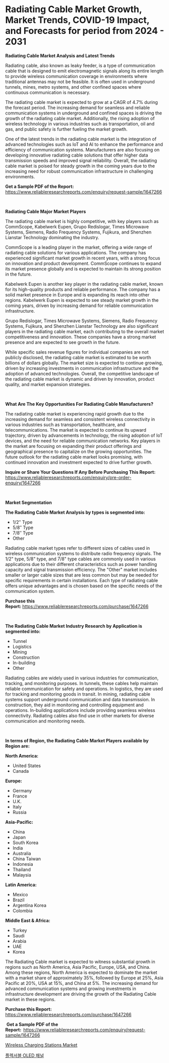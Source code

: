 <p><h1>Radiating Cable Market Growth, Market Trends, COVID-19 Impact, and Forecasts for period from 2024 - 2031</h1></p><p><strong>Radiating Cable Market Analysis and Latest Trends</strong></p>
<p><p>Radiating cable, also known as leaky feeder, is a type of communication cable that is designed to emit electromagnetic signals along its entire length to provide wireless communication coverage in environments where traditional antennas may not be feasible. It is often used in underground tunnels, mines, metro systems, and other confined spaces where continuous communication is necessary.</p><p>The radiating cable market is expected to grow at a CAGR of 4.7% during the forecast period. The increasing demand for seamless and reliable communication systems in underground and confined spaces is driving the growth of the radiating cable market. Additionally, the rising adoption of wireless technology in various industries such as transportation, oil and gas, and public safety is further fueling the market growth.</p><p>One of the latest trends in the radiating cable market is the integration of advanced technologies such as IoT and AI to enhance the performance and efficiency of communication systems. Manufacturers are also focusing on developing innovative radiating cable solutions that offer higher data transmission speeds and improved signal reliability. Overall, the radiating cable market is poised for steady growth in the coming years due to the increasing need for robust communication infrastructure in challenging environments.</p></p>
<p><strong>Get a Sample PDF of the Report:&nbsp;</strong> <a href="https://www.reliableresearchreports.com/enquiry/request-sample/1647266">https://www.reliableresearchreports.com/enquiry/request-sample/1647266</a></p>
<p>&nbsp;</p>
<p><strong>Radiating Cable Major Market Players</strong></p>
<p><p>The radiating cable market is highly competitive, with key players such as CommScope, Kabelwerk Eupen, Grupo Redislogar, Times Microwave Systems, Siemens, Radio Frequency Systems, Fujikura, and Shenzhen Lianstar Technology dominating the industry. </p><p>CommScope is a leading player in the market, offering a wide range of radiating cable solutions for various applications. The company has experienced significant market growth in recent years, with a strong focus on innovation and product development. CommScope continues to expand its market presence globally and is expected to maintain its strong position in the future.</p><p>Kabelwerk Eupen is another key player in the radiating cable market, known for its high-quality products and reliable performance. The company has a solid market presence in Europe and is expanding its reach into other regions. Kabelwerk Eupen is expected to see steady market growth in the coming years, driven by increasing demand for reliable communication infrastructure.</p><p>Grupo Redislogar, Times Microwave Systems, Siemens, Radio Frequency Systems, Fujikura, and Shenzhen Lianstar Technology are also significant players in the radiating cable market, each contributing to the overall market competitiveness and innovation. These companies have a strong market presence and are expected to see growth in the future.</p><p>While specific sales revenue figures for individual companies are not publicly disclosed, the radiating cable market is estimated to be worth billions of dollars globally. The market size is expected to continue growing, driven by increasing investments in communication infrastructure and the adoption of advanced technologies. Overall, the competitive landscape of the radiating cable market is dynamic and driven by innovation, product quality, and market expansion strategies.</p></p>
<p>&nbsp;</p>
<p><strong>What Are The Key Opportunities For Radiating Cable Manufacturers?</strong></p>
<p><p>The radiating cable market is experiencing rapid growth due to the increasing demand for seamless and consistent wireless connectivity in various industries such as transportation, healthcare, and telecommunications. The market is expected to continue its upward trajectory, driven by advancements in technology, the rising adoption of IoT devices, and the need for reliable communication networks. Key players in the market are focusing on expanding their product offerings and geographical presence to capitalize on the growing opportunities. The future outlook for the radiating cable market looks promising, with continued innovation and investment expected to drive further growth.</p></p>
<p><strong>Inquire or Share Your Questions If Any Before Purchasing This Report:</strong> <a href="https://www.reliableresearchreports.com/enquiry/pre-order-enquiry/1647266">https://www.reliableresearchreports.com/enquiry/pre-order-enquiry/1647266</a></p>
<p>&nbsp;</p>
<p><strong>Market Segmentation</strong></p>
<p><strong>The Radiating Cable Market Analysis by types is segmented into:</strong></p>
<p><ul><li>1/2″ Type</li><li>5/8″ Type</li><li>7/8″ Type</li><li>Other</li></ul></p>
<p><p>Radiating cable market types refer to different sizes of cables used in wireless communication systems to distribute radio frequency signals. The 1/2" type, 5/8" type, and 7/8" type cables are commonly used in various applications due to their different characteristics such as power handling capacity and signal transmission efficiency. The "Other" market includes smaller or larger cable sizes that are less common but may be needed for specific requirements in certain installations. Each type of radiating cable offers unique advantages and is chosen based on the specific needs of the communication system.</p></p>
<p><strong>Purchase this Report:&nbsp;</strong><a href="https://www.reliableresearchreports.com/purchase/1647266">https://www.reliableresearchreports.com/purchase/1647266</a></p>
<p>&nbsp;</p>
<p><strong>The Radiating Cable Market Industry Research by Application is segmented into:</strong></p>
<p><ul><li>Tunnel</li><li>Logistics</li><li>Mining</li><li>Construction</li><li>In-building</li><li>Other</li></ul></p>
<p><p>Radiating cables are widely used in various industries for communication, tracking, and monitoring purposes. In tunnels, these cables help maintain reliable communication for safety and operations. In logistics, they are used for tracking and monitoring goods in transit. In mining, radiating cable systems support underground communication and data transmission. In construction, they aid in monitoring and controlling equipment and operations. In-building applications include providing seamless wireless connectivity. Radiating cables also find use in other markets for diverse communication and monitoring needs.</p></p>
<p>&nbsp;</p>
<p><strong>In terms of Region, the Radiating Cable Market Players available by Region are:</strong></p>
<p>
    <p> <strong> North America: </strong>
        <ul>
            <li>United States</li>
            <li>Canada</li>
        </ul>
        </p> 
    <p> <strong> Europe: </strong>
        <ul>
            <li>Germany</li>
            <li>France</li>
            <li>U.K.</li>
            <li>Italy</li>
            <li>Russia</li>
        </ul>
        </p> 
    <p> <strong> Asia-Pacific: </strong>
        <ul>
            <li>China</li>
            <li>Japan</li>
            <li>South Korea</li>
            <li>India</li>
            <li>Australia</li>
            <li>China Taiwan</li>
            <li>Indonesia</li>
            <li>Thailand</li>
            <li>Malaysia</li>
        </ul>
        </p> 
    <p> <strong> Latin America: </strong>
        <ul>
            <li>Mexico</li>
            <li>Brazil</li>
            <li>Argentina Korea</li>
            <li>Colombia</li>
        </ul>
        </p> 
    <p> <strong> Middle East & Africa: </strong>
        <ul>
            <li>Turkey</li>
            <li>Saudi</li>
            <li>Arabia</li>
            <li>UAE</li>
            <li>Korea</li>
        </ul>
    </p>
    </p>
<p><p>The Radiating Cable market is expected to witness substantial growth in regions such as North America, Asia Pacific, Europe, USA, and China. Among these regions, North America is expected to dominate the market with a market share of approximately 35%, followed by Europe at 25%, Asia Pacific at 20%, USA at 15%, and China at 5%. The increasing demand for advanced communication systems and growing investments in infrastructure development are driving the growth of the Radiating Cable market in these regions.</p></p>
<p><strong>Purchase this Report: </strong><a href="https://www.reliableresearchreports.com/purchase/1647266">https://www.reliableresearchreports.com/purchase/1647266</a></p>
<p>&nbsp;<strong>Get a Sample PDF of the Report:&nbsp;&nbsp;</strong><a href="https://www.reliableresearchreports.com/enquiry/request-sample/1647266">https://www.reliableresearchreports.com/enquiry/request-sample/1647266</a></p>
<p><strong></strong></p>
<p><p><a href="https://github.com/Sarissaschmalingtr6fz2739/Market-Research-Report-List-1/blob/main/wireless-charging-stations-market.md">Wireless Charging Stations Market</a></p><p><a href="https://github.com/plelbej847484502/Market-Research-Report-List-1/blob/main/267604315265.md">플렉서블 OLED 패널</a></p></p>